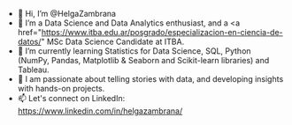 - 👋 Hi, I’m @HelgaZambrana
- 👀 I’m a Data Science and Data Analytics enthusiast, and a <a href="https://www.itba.edu.ar/posgrado/especializacion-en-ciencia-de-datos/" MSc Data Science Candidate at ITBA</a>.
- 🌱 I’m currently learning Statistics for Data Science, SQL, Python (NumPy, Pandas, Matplotlib & Seaborn and Scikit-learn libraries) and Tableau.
- 💞️ I am passionate about telling stories with data, and developing insights with hands-on projects. 
- 📫 Let's connect on LinkedIn: https://www.linkedin.com/in/helgazambrana/
